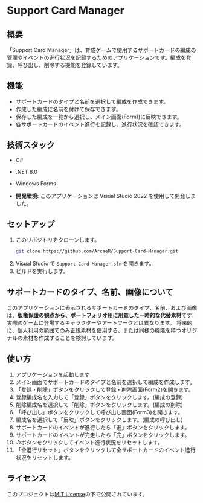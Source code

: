 ﻿# Support Card Manager

## 概要

「Support Card Manager」は、育成ゲームで使用するサポートカードの編成の管理やイベントの進行状況を記録するためのアプリケーションです。編成を登録、呼び出し、削除する機能を登録しています。

## 機能

* サポートカードのタイプと名前を選択して編成を作成できます。
* 作成した編成に名前を付けて保存できます。
* 保存した編成を一覧から選択し、メイン画面(Form1)に反映できます。
* 各サポートカードのイベント進行を記録し、進行状況を確認できます。

## 技術スタック

* C#
* .NET 8.0
* Windows Forms

* **開発環境:** このアプリケーションは Visual Studio 2022 を使用して開発しました。

## セットアップ

1.  このリポジトリをクローンします。
    ```bash
    git clone https://github.com/ArcaeR/Support-Card-Manager.git
    ```
2.  Visual Studio で `Support Card Manager.sln` を開きます。
3.  ビルドを実行します。

## サポートカードのタイプ、名前、画像について

このアプリケーションに表示されるサポートカードのタイプ、名前、および画像は、**版権保護の観点から、ポートフォリオ用に用意した一時的な代替素材**です。実際のゲームに登場するキャラクターやアートワークとは異なります。
将来的に、個人利用の範囲でのみ正規素材を使用する、または同様の機能を持つオリジナルの素材を作成することを検討しています。


## 使い方

1. アプリケーションを起動します
2. メイン画面でサポートカードのタイプと名前を選択して編成を作成します。
3. 「登録・削除」ボタンをクリックして登録・削除画面(Form2)を開きます。
4. 登録編成名を入力して「登録」ボタンをクリックします。(編成の登録)
5. 削除編成名を選択して「削除」ボタンをクリックします。(編成の削除)
6. 「呼び出し」ボタンをクリックして呼び出し画面(Form3)を開きます。
7. 編成名を選択して「反映」ボタンをクリックします。(編成の呼び出し)
8. サポートカードのイベントが進行したら「進」ボタンをクリックします。
8. サポートカードのイベントが完走したら「完」ボタンをクリックします。 
9. ↺ボタンをクリックしてイベント進行状況をリセットします。
10. 「全進行リセット」ボタンをクリックして全サポートカードのイベント進行状況をリセットします。

## ライセンス

このプロジェクトは[MIT License](LICENSE.txt)の下で公開されています。